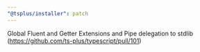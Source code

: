 ```yaml
---
"@tsplus/installer": patch
---
```


Global Fluent and Getter Extensions and Pipe delegation to stdlib (https://github.com/ts-plus/typescript/pull/101)
